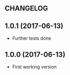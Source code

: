 CHANGELOG
---------

## 1.0.1 (2017-06-13)
* Further tests done

## 1.0.0 (2017-06-13)
* First working version
